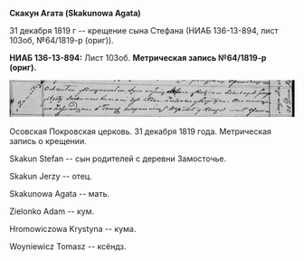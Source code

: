 **Скакун Агата (Skakunowa Agata)**

31 декабря 1819 г -- крещение сына Стефана (НИАБ 136-13-894, лист 103об,
№64/1819-р (ориг)).

**НИАБ 136-13-894:** Лист 103об. **Метрическая запись №64/1819-р
(ориг).**

![](./media/37e9998c696d80be90f964064ba4e70e58d13234.png)

Осовская Покровская церковь. 31 декабря 1819 года. Метрическая запись о
крещении.

Skakun Stefan -- сын родителей с деревни Замосточье.

Skakun Jerzy -- отец.

Skakunowa Agata -- мать.

Zielonko Adam -- кум.

Hromowiczowa Krystyna -- кума.

Woyniewicz Tomasz -- ксёндз.

